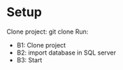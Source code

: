 # Setup
Clone project:
git clone 
Run:
- B1: Clone project
- B2: import database in SQL server
- B3: Start
